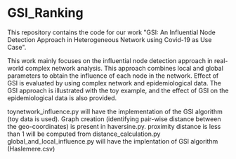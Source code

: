# GSI_Ranking
This repository contains the code for our work "GSI: An Influential Node Detection Approach in Heterogeneous Network using Covid-19 as Use Case".

This work mainly focuses on the influential node detection approach in real-world complex network analysis. This approach combines local and global parameters to obtain the influence of each node in the network. Effect of GSI is evaluated by using complex network and epidemiological data. The GSI approach is illustrated with the toy example, and the effect of GSI on the epidemiological data is also provided.

toynetwork_influence.py will have the implementation of the  GSI algorithm (toy data is used).
Graph creation (identifying pair-wise distance between the geo-coordinates) is present in haversine.py.
proximity distance is less than 1 will be computed from distance_calculation.py 
global_and_local_influence.py will have the implentation of GSI algorithm (Haslemere.csv)
